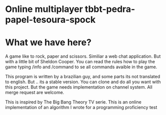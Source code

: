 # Online multiplayer tbbt-pedra-papel-tesoura-spock

  <h1>What we have here?</h1>

A game like to rock, paper and scissors. Similiar a web chat application. But with a little bit of Sheldon Cooper.
You can read the rules how to play the game typing /info and /command to se all commands avaible in the game.
 
This program is written by a brazilian guy, and some parts its not translated to english. But .. its a stable version. You can clone and do all you want with this project. But the game needs implementation on channel system. All merge request are welcome.


This is inspired by The Big Bang Theory TV serie. This is an online implementation of an algorithm I wrote for a programming proficiency test

